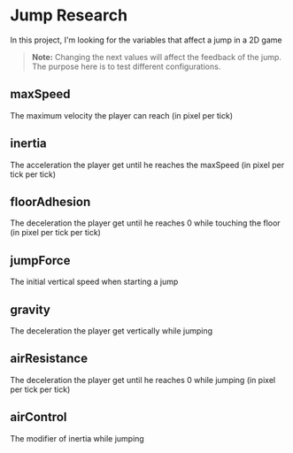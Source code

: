 # Jump Research
In this project, I'm looking for the variables that affect a jump in a 2D game

> **Note:** Changing the next values will affect the feedback of the jump. The purpose here is to test different configurations.

## maxSpeed
The maximum velocity the player can reach (in pixel per tick)
## inertia
The acceleration the player get until he reaches the maxSpeed (in pixel per tick per tick)
## floorAdhesion
The deceleration the player get until he reaches 0 while touching the floor (in pixel per tick per tick)
## jumpForce
The initial vertical speed when starting a jump
## gravity
The deceleration the player get vertically while jumping
## airResistance
The deceleration the player get until he reaches 0 while jumping (in pixel per tick per tick)
## airControl
The modifier of inertia while jumping